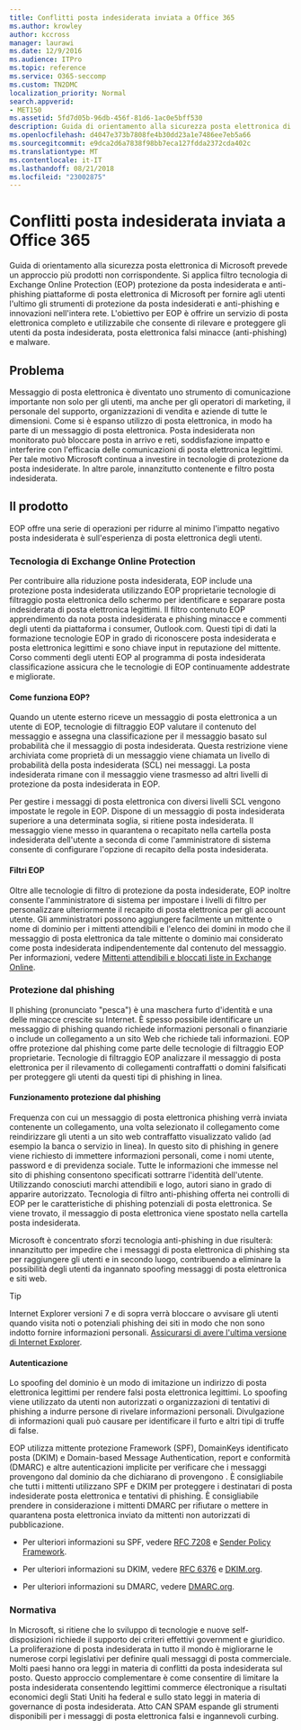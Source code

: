 ```yaml
---
title: Conflitti posta indesiderata inviata a Office 365
ms.author: krowley
author: kccross
manager: laurawi
ms.date: 12/9/2016
ms.audience: ITPro
ms.topic: reference
ms.service: O365-seccomp
ms.custom: TN2DMC
localization_priority: Normal
search.appverid:
- MET150
ms.assetid: 5fd7d05b-96db-456f-81d6-1ac0e5bff530
description: Guida di orientamento alla sicurezza posta elettronica di Microsoft prevede un approccio più prodotti non corrispondente. Si applica filtro tecnologia di Exchange Online Protection (EOP) protezione da posta indesiderata e anti-phishing piattaforme di posta elettronica di Microsoft per fornire agli utenti l'ultimo gli strumenti di protezione da posta indesiderati e anti-phishing e innovazioni nell'intera rete. L'obiettivo per EOP è offrire un servizio di posta elettronica completo e utilizzabile che consente di rilevare e proteggere gli utenti da posta indesiderata, posta elettronica falsi minacce (anti-phishing) e malware.
ms.openlocfilehash: d4047e373b7808fe4b30dd23a1e7486ee7eb5a66
ms.sourcegitcommit: e9dca2d6a7838f98bb7eca127fdda2372cda402c
ms.translationtype: MT
ms.contentlocale: it-IT
ms.lasthandoff: 08/21/2018
ms.locfileid: "23002875"
---
```

# <a name="fighting-junk-email-sent-to-office-365"></a>Conflitti posta indesiderata inviata a Office 365

Guida di orientamento alla sicurezza posta elettronica di Microsoft prevede un approccio più prodotti non corrispondente. Si applica filtro tecnologia di Exchange Online Protection (EOP) protezione da posta indesiderata e anti-phishing piattaforme di posta elettronica di Microsoft per fornire agli utenti l'ultimo gli strumenti di protezione da posta indesiderati e anti-phishing e innovazioni nell'intera rete. L'obiettivo per EOP è offrire un servizio di posta elettronica completo e utilizzabile che consente di rilevare e proteggere gli utenti da posta indesiderata, posta elettronica falsi minacce (anti-phishing) e malware.
  
## <a name="the-challenge"></a>Problema

Messaggio di posta elettronica è diventato uno strumento di comunicazione importante non solo per gli utenti, ma anche per gli operatori di marketing, il personale del supporto, organizzazioni di vendita e aziende di tutte le dimensioni. Come si è espanso utilizzo di posta elettronica, in modo ha parte di un messaggio di posta elettronica. Posta indesiderata non monitorato può bloccare posta in arrivo e reti, soddisfazione impatto e interferire con l'efficacia delle comunicazioni di posta elettronica legittimi. Per tale motivo Microsoft continua a investire in tecnologie di protezione da posta indesiderate. In altre parole, innanzitutto contenente e filtro posta indesiderata. 
  
## <a name="our-efforts"></a>Il prodotto

EOP offre una serie di operazioni per ridurre al minimo l'impatto negativo posta indesiderata è sull'esperienza di posta elettronica degli utenti.
  
### <a name="exchange-online-protection-technology"></a>Tecnologia di Exchange Online Protection

Per contribuire alla riduzione posta indesiderata, EOP include una protezione posta indesiderata utilizzando EOP proprietarie tecnologie di filtraggio posta elettronica dello schermo per identificare e separare posta indesiderata di posta elettronica legittimi. Il filtro contenuto EOP apprendimento da nota posta indesiderata e phishing minacce e commenti degli utenti da piattaforma i consumer, Outlook.com. Questi tipi di dati la formazione tecnologie EOP in grado di riconoscere posta indesiderata e posta elettronica legittimi e sono chiave input in reputazione del mittente. Corso commenti degli utenti EOP al programma di posta indesiderata classificazione assicura che le tecnologie di EOP continuamente addestrate e migliorate.
  
#### <a name="how-does-eop-work"></a>Come funziona EOP?

Quando un utente esterno riceve un messaggio di posta elettronica a un utente di EOP, tecnologie di filtraggio EOP valutare il contenuto del messaggio e assegna una classificazione per il messaggio basato sul probabilità che il messaggio di posta indesiderata. Questa restrizione viene archiviata come proprietà di un messaggio viene chiamata un livello di probabilità della posta indesiderata (SCL) nei messaggi. La posta indesiderata rimane con il messaggio viene trasmesso ad altri livelli di protezione da posta indesiderata in EOP. 
  
Per gestire i messaggi di posta elettronica con diversi livelli SCL vengono impostate le regole in EOP. Dispone di un messaggio di posta indesiderata superiore a una determinata soglia, si ritiene posta indesiderata. Il messaggio viene messo in quarantena o recapitato nella cartella posta indesiderata dell'utente a seconda di come l'amministratore di sistema consente di configurare l'opzione di recapito della posta indesiderata.
  
#### <a name="eop-filters"></a>Filtri EOP

Oltre alle tecnologie di filtro di protezione da posta indesiderate, EOP inoltre consente l'amministratore di sistema per impostare i livelli di filtro per personalizzare ulteriormente il recapito di posta elettronica per gli account utente. Gli amministratori possono aggiungere facilmente un mittente o nome di dominio per i mittenti attendibili e l'elenco dei domini in modo che il messaggio di posta elettronica da tale mittente o dominio mai considerato come posta indesiderata indipendentemente dal contenuto del messaggio. Per informazioni, vedere [Mittenti attendibili e bloccati liste in Exchange Online](safe-sender-and-blocked-sender-lists-faq.md).
  
### <a name="phishing-protection"></a>Protezione dal phishing

Il phishing (pronunciato "pesca") è una maschera furto d'identità e una delle minacce crescite su Internet. È spesso possibile identificare un messaggio di phishing quando richiede informazioni personali o finanziarie o include un collegamento a un sito Web che richiede tali informazioni. EOP offre protezione dal phishing come parte delle tecnologie di filtraggio EOP proprietarie. Tecnologie di filtraggio EOP analizzare il messaggio di posta elettronica per il rilevamento di collegamenti contraffatti o domini falsificati per proteggere gli utenti da questi tipi di phishing in linea.
  
#### <a name="how-does-phishing-protection-work"></a>Funzionamento protezione dal phishing

Frequenza con cui un messaggio di posta elettronica phishing verrà inviata contenente un collegamento, una volta selezionato il collegamento come reindirizzare gli utenti a un sito web contraffatto visualizzato valido (ad esempio la banca o servizio in linea). In questo sito di phishing in genere viene richiesto di immettere informazioni personali, come i nomi utente, password e di previdenza sociale. Tutte le informazioni che immesse nel sito di phishing consentono specificati sottrarre l'identità dell'utente. Utilizzando conosciuti marchi attendibili e logo, autori siano in grado di apparire autorizzato. Tecnologia di filtro anti-phishing offerta nei controlli di EOP per le caratteristiche di phishing potenziali di posta elettronica. Se viene trovato, il messaggio di posta elettronica viene spostato nella cartella posta indesiderata.
  
Microsoft è concentrato sforzi tecnologia anti-phishing in due risulterà: innanzitutto per impedire che i messaggi di posta elettronica di phishing sta per raggiungere gli utenti e in secondo luogo, contribuendo a eliminare la possibilità degli utenti da ingannato spoofing messaggi di posta elettronica e siti web. 
  
> [!TIP]
> Internet Explorer versioni 7 e di sopra verrà bloccare o avvisare gli utenti quando visita noti o potenziali phishing dei siti in modo che non sono indotto fornire informazioni personali. [Assicurarsi di avere l'ultima versione di Internet Explorer](https://www.microsoft.com/windows/ie/default.mspx). 
  
#### <a name="authentication"></a>Autenticazione

Lo spoofing del dominio è un modo di imitazione un indirizzo di posta elettronica legittimi per rendere falsi posta elettronica legittimi. Lo spoofing viene utilizzato da utenti non autorizzati o organizzazioni di tentativi di phishing a indurre persone di rivelare informazioni personali. Divulgazione di informazioni quali può causare per identificare il furto e altri tipi di truffe di false.
  
EOP utilizza mittente protezione Framework (SPF), DomainKeys identificato posta (DKIM) e Domain-based Message Authentication, report e conformità (DMARC) e altre autenticazioni implicite per verificare che i messaggi provengono dal dominio da che dichiarano di provengono . È consigliabile che tutti i mittenti utilizzano SPF e DKIM per proteggere i destinatari di posta indesiderate posta elettronica e tentativi di phishing. È consigliabile prendere in considerazione i mittenti DMARC per rifiutare o mettere in quarantena posta elettronica inviato da mittenti non autorizzati di pubblicazione.
  
- Per ulteriori informazioni su SPF, vedere [RFC 7208](https://tools.ietf.org/html/rfc7208) e [Sender Policy Framework](http://www.openspf.org/).
    
- Per ulteriori informazioni su DKIM, vedere [RFC 6376](https://tools.ietf.org/html/rfc6376) e [DKIM.org](http://dkim.org/).
    
- Per ulteriori informazioni su DMARC, vedere [DMARC.org](https://dmarc.org/).
    
### <a name="legislation"></a>Normativa

In Microsoft, si ritiene che lo sviluppo di tecnologie e nuove self-disposizioni richiede il supporto dei criteri effettivi government e giuridico. La proliferazione di posta indesiderata in tutto il mondo è migliorarne le numerose corpi legislativi per definire quali messaggi di posta commerciale. Molti paesi hanno ora leggi in materia di conflitti da posta indesiderata sul posto. Questo approccio complementare è come consentire di limitare la posta indesiderata consentendo legittimi commerce électronique a risultati economici degli Stati Uniti ha federal e sullo stato leggi in materia di governance di posta indesiderata. Atto CAN SPAM espande gli strumenti disponibili per i messaggi di posta elettronica falsi e ingannevoli curbing.
  

